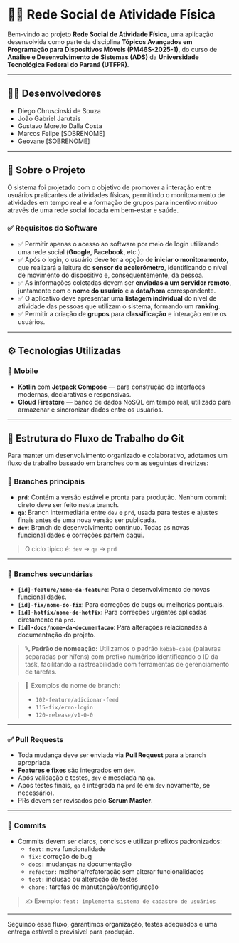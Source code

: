 # 🏋️‍♂️ Rede Social de Atividade Física

Bem-vindo ao projeto **Rede Social de Atividade Física**, uma aplicação desenvolvida como parte da disciplina **Tópicos Avançados em Programação para Dispositivos Móveis (PM46S-2025-1)**, do curso de **Análise e Desenvolvimento de Sistemas (ADS)** da **Universidade Tecnológica Federal do Paraná (UTFPR)**.

---

## 👨‍💻 Desenvolvedores

- Diego Chruscinski de Souza  
- João Gabriel Jarutais  
- Gustavo Moretto Dalla Costa  
- Marcos Felipe [SOBRENOME]  
- Geovane [SOBRENOME]  

---

## 🧠 Sobre o Projeto

O sistema foi projetado com o objetivo de promover a interação entre usuários praticantes de atividades físicas, permitindo o monitoramento de atividades em tempo real e a formação de grupos para incentivo mútuo através de uma rede social focada em bem-estar e saúde.

### ✅ Requisitos do Software

- ✅ Permitir apenas o acesso ao software por meio de login utilizando uma rede social (**Google**, **Facebook**, etc.).  
- ✅ Após o login, o usuário deve ter a opção de **iniciar o monitoramento**, que realizará a leitura do **sensor de acelerômetro**, identificando o nível de movimento do dispositivo e, consequentemente, da pessoa.  
- ✅ As informações coletadas devem ser **enviadas a um servidor remoto**, juntamente com o **nome do usuário** e a **data/hora** correspondente.  
- ✅ O aplicativo deve apresentar uma **listagem individual** do nível de atividade das pessoas que utilizam o sistema, formando um **ranking**.  
- ✅ Permitir a criação de **grupos** para **classificação** e interação entre os usuários.

---

## ⚙️ Tecnologias Utilizadas

### 📱 Mobile

- **Kotlin** com **Jetpack Compose** — para construção de interfaces modernas, declarativas e responsivas.
- **Cloud Firestore** — banco de dados NoSQL em tempo real, utilizado para armazenar e sincronizar dados entre os usuários.

---

## 📁 Estrutura do Fluxo de Trabalho do Git

Para manter um desenvolvimento organizado e colaborativo, adotamos um fluxo de trabalho baseado em branches com as seguintes diretrizes:

### 🔀 Branches principais

- **`prd`**: Contém a versão estável e pronta para produção. Nenhum commit direto deve ser feito nesta branch.
- **`qa`**: Branch intermediária entre `dev` e `prd`, usada para testes e ajustes finais antes de uma nova versão ser publicada.
- **`dev`**: Branch de desenvolvimento contínuo. Todas as novas funcionalidades e correções partem daqui.

> O ciclo típico é: `dev` → `qa` → `prd`

---

### 🌿 Branches secundárias

- **`[id]-feature/nome-da-feature`**: Para o desenvolvimento de novas funcionalidades.
- **`[id]-fix/nome-do-fix`**: Para correções de bugs ou melhorias pontuais.
- **`[id]-hotfix/nome-do-hotfix`**: Para correções urgentes aplicadas diretamente na `prd`.
- **`[id]-docs/nome-da-documentacao`**: Para alterações relacionadas à documentação do projeto.

> 🔤 **Padrão de nomeação:** Utilizamos o padrão `kebab-case` (palavras separadas por hífens) com prefixo numérico identificando o ID da task, facilitando a rastreabilidade com ferramentas de gerenciamento de tarefas.

> 🔧 Exemplos de nome de branch:
> - `102-feature/adicionar-feed`
> - `115-fix/erro-login`
> - `120-release/v1-0-0`

---

### ✅ Pull Requests

- Toda mudança deve ser enviada via **Pull Request** para a branch apropriada.
- **Features e fixes** são integrados em `dev`.
- Após validação e testes, `dev` é mesclada na `qa`.
- Após testes finais, `qa` é integrada na `prd` (e em `dev` novamente, se necessário).
- PRs devem ser revisados pelo **Scrum Master**.

---

### 📝 Commits

- Commits devem ser claros, concisos e utilizar prefixos padronizados:
  - `feat:` nova funcionalidade
  - `fix:` correção de bug
  - `docs:` mudanças na documentação
  - `refactor:` melhoria/refatoração sem alterar funcionalidades
  - `test:` inclusão ou alteração de testes
  - `chore:` tarefas de manutenção/configuração

> ✍️ Exemplo: `feat: implementa sistema de cadastro de usuários`

---

Seguindo esse fluxo, garantimos organização, testes adequados e uma entrega estável e previsível para produção.
